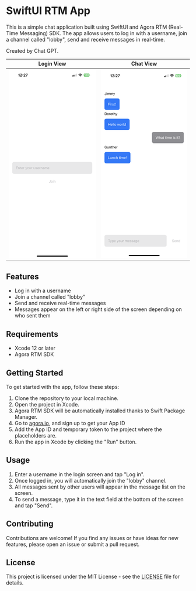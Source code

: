 # SwiftUI RTM App

This is a simple chat application built using SwiftUI and Agora RTM (Real-Time Messaging) SDK. The app allows users to log in with a username, join a channel called "lobby", send and receive messages in real-time.

Created by Chat GPT.

| Login View | Chat View |
|:-:|:-:|
| <img src="media/enter_username_screen.PNG"> | <img src="media/chatroom_screen.PNG"> |

## Features

- Log in with a username
- Join a channel called "lobby"
- Send and receive real-time messages
- Messages appear on the left or right side of the screen depending on who sent them

## Requirements

- Xcode 12 or later
- Agora RTM SDK

## Getting Started

To get started with the app, follow these steps:

1. Clone the repository to your local machine.
2. Open the project in Xcode.
3. Agora RTM SDK will be automatically installed thanks to Swift Package Manager.
4. Go to [agora.io](https://agora.io), and sign up to get your App ID
5. Add the App ID and temporary token to the project where the placeholders are.
6. Run the app in Xcode by clicking the "Run" button.

## Usage

1. Enter a username in the login screen and tap "Log in".
2. Once logged in, you will automatically join the "lobby" channel.
3. All messages sent by other users will appear in the message list on the screen.
4. To send a message, type it in the text field at the bottom of the screen and tap "Send".

## Contributing

Contributions are welcome! If you find any issues or have ideas for new features, please open an issue or submit a pull request.

## License

This project is licensed under the MIT License - see the [LICENSE](LICENSE) file for details.
